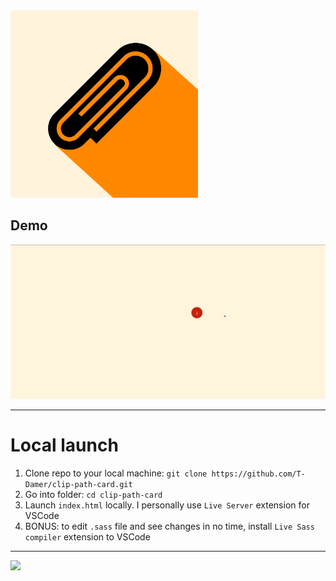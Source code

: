 <img src="favicons/logo.png" width="300" height="300" />

## Demo

![Demo](demo.gif)

---

# Local launch

1. Clone repo to your local machine: `git clone https://github.com/T-Damer/clip-path-card.git`
2. Go into folder: `cd clip-path-card`
3. Launch `index.html` locally. I personally use `Live Server` extension for VSCode
4. BONUS: to edit `.sass` file and see changes in no time, install `Live Sass compiler` extension to VSCode

---

<a href="https://www.buymeacoffee.com/tdamer"><img src="https://img.buymeacoffee.com/button-api/?text=Support me with a coffee&emoji=☕️&slug=tdamer&button_colour=ffcc33&font_colour=000&font_family=Lato&outline_colour=000&coffee_colour=000"></a>
